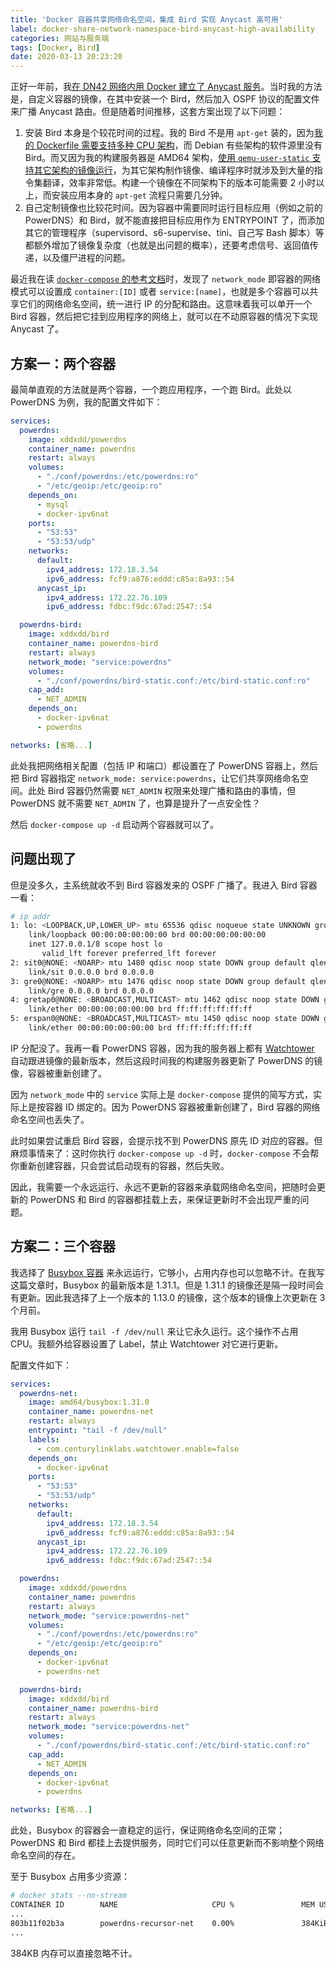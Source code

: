 ```yaml
---
title: 'Docker 容器共享网络命名空间，集成 Bird 实现 Anycast 高可用'
label: docker-share-network-namespace-bird-anycast-high-availability
categories: 网站与服务端
tags: [Docker, Bird]
date: 2020-03-13 20:23:20
---
```


正好一年前，我[在 DN42 网络内用 Docker 建立了 Anycast 服务](/article/modify-website/dn42-docker-anycast-dns.lantian)。当时我的方法是，自定义容器的镜像，在其中安装一个 Bird，然后加入 OSPF 协议的配置文件来广播 Anycast 路由。但是随着时间推移，这套方案出现了以下问题：

1. 安装 Bird 本身是个较花时间的过程。我的 Bird 不是用 `apt-get` 装的，因为[我的 Dockerfile 需要支持多种 CPU 架构](/article/modify-website/gpp-preprocess-dockerfile-include-if.lantian)，而 Debian 有些架构的软件源里没有 Bird。而又因为我的构建服务器是 AMD64 架构，[使用 `qemu-user-static` 支持其它架构的镜像运行](/article/modify-computer/build-arm-docker-image-on-x86-docker-hub-travis-automatic-build.lantian)，为其它架构制作镜像、编译程序时就涉及到大量的指令集翻译，效率非常低。构建一个镜像在不同架构下的版本可能需要 2 小时以上，而安装应用本身的 `apt-get` 流程只需要几分钟。
2. 自己定制镜像也比较花时间。因为容器中需要同时运行目标应用（例如之前的 PowerDNS）和 Bird，就不能直接把目标应用作为 ENTRYPOINT 了，而添加其它的管理程序（supervisord、s6-supervise、tini、自己写 Bash 脚本）等都额外增加了镜像复杂度（也就是出问题的概率），还要考虑信号、返回值传递，以及僵尸进程的问题。

最近我在读 [`docker-compose` 的参考文档](https://docs.docker.com/compose/compose-file/compose-file-v2/)时，发现了 `network_mode` 即容器的网络模式可以设置成 `container:[ID]` 或者 `service:[name]`，也就是多个容器可以共享它们的网络命名空间，统一进行 IP 的分配和路由。这意味着我可以单开一个 Bird 容器，然后把它挂到应用程序的网络上，就可以在不动原容器的情况下实现 Anycast 了。

方案一：两个容器
--------------

最简单直观的方法就是两个容器，一个跑应用程序，一个跑 Bird。此处以 PowerDNS 为例，我的配置文件如下：

```yaml
services:
  powerdns:
    image: xddxdd/powerdns
    container_name: powerdns
    restart: always
    volumes:
      - "./conf/powerdns:/etc/powerdns:ro"
      - "/etc/geoip:/etc/geoip:ro"
    depends_on:
      - mysql
      - docker-ipv6nat
    ports:
      - "53:53"
      - "53:53/udp"
    networks:
      default:
        ipv4_address: 172.18.3.54
        ipv6_address: fcf9:a876:eddd:c85a:8a93::54
      anycast_ip:
        ipv4_address: 172.22.76.109
        ipv6_address: fdbc:f9dc:67ad:2547::54

  powerdns-bird:
    image: xddxdd/bird
    container_name: powerdns-bird
    restart: always
    network_mode: "service:powerdns"
    volumes:
      - "./conf/powerdns/bird-static.conf:/etc/bird-static.conf:ro"
    cap_add:
      - NET_ADMIN
    depends_on:
      - docker-ipv6nat
      - powerdns

networks: [省略...]
```

此处我把网络相关配置（包括 IP 和端口）都设置在了 PowerDNS 容器上，然后把 Bird 容器指定 `network_mode: service:powerdns`，让它们共享网络命名空间。此处 Bird 容器仍然需要 `NET_ADMIN` 权限来处理广播和路由的事情，但 PowerDNS 就不需要 `NET_ADMIN` 了，也算是提升了一点安全性？

然后 `docker-compose up -d` 启动两个容器就可以了。

问题出现了
--------

但是没多久，主系统就收不到 Bird 容器发来的 OSPF 广播了。我进入 Bird 容器一看：

```bash
# ip addr
1: lo: <LOOPBACK,UP,LOWER_UP> mtu 65536 qdisc noqueue state UNKNOWN group default qlen 1000
    link/loopback 00:00:00:00:00:00 brd 00:00:00:00:00:00
    inet 127.0.0.1/8 scope host lo
       valid_lft forever preferred_lft forever
2: sit0@NONE: <NOARP> mtu 1480 qdisc noop state DOWN group default qlen 1000
    link/sit 0.0.0.0 brd 0.0.0.0
3: gre0@NONE: <NOARP> mtu 1476 qdisc noop state DOWN group default qlen 1000
    link/gre 0.0.0.0 brd 0.0.0.0
4: gretap0@NONE: <BROADCAST,MULTICAST> mtu 1462 qdisc noop state DOWN group default qlen 1000
    link/ether 00:00:00:00:00:00 brd ff:ff:ff:ff:ff:ff
5: erspan0@NONE: <BROADCAST,MULTICAST> mtu 1450 qdisc noop state DOWN group default qlen 1000
    link/ether 00:00:00:00:00:00 brd ff:ff:ff:ff:ff:ff
```

IP 分配没了。我再一看 PowerDNS 容器，因为我的服务器上都有 [Watchtower](https://github.com/containrrr/watchtower) 自动跟进镜像的最新版本，然后这段时间我的构建服务器更新了 PowerDNS 的镜像，容器被重新创建了。

因为 `network_mode` 中的 `service` 实际上是 `docker-compose` 提供的简写方式，实际上是按容器 ID 绑定的。因为 PowerDNS 容器被重新创建了，Bird 容器的网络命名空间也丢失了。

此时如果尝试重启 Bird 容器，会提示找不到 PowerDNS 原先 ID 对应的容器。但麻烦事情来了：这时你执行 `docker-compose up -d` 时，`docker-compose` 不会帮你重新创建容器，只会尝试启动现有的容器，然后失败。

因此，我需要一个永远运行、永远不更新的容器来承载网络命名空间，把随时会更新的 PowerDNS 和 Bird 的容器都挂载上去，来保证更新时不会出现严重的问题。

方案二：三个容器
--------------

我选择了 [Busybox 容器](https://hub.docker.com/_/busybox?tab=tags) 来永远运行，它够小，占用内存也可以忽略不计。在我写这篇文章时，Busybox 的最新版本是 1.31.1。但是 1.31.1 的镜像还是隔一段时间会有更新。因此我选择了上一个版本的 1.13.0 的镜像，这个版本的镜像上次更新在 3 个月前。

我用 Busybox 运行 `tail -f /dev/null` 来让它永久运行。这个操作不占用 CPU。我额外给容器设置了 Label，禁止 Watchtower 对它进行更新。

配置文件如下：

```yaml
services:
  powerdns-net:
    image: amd64/busybox:1.31.0
    container_name: powerdns-net
    restart: always
    entrypoint: "tail -f /dev/null"
    labels:
      - com.centurylinklabs.watchtower.enable=false
    depends_on:
      - docker-ipv6nat
    ports:
      - "53:53"
      - "53:53/udp"
    networks:
      default:
        ipv4_address: 172.18.3.54
        ipv6_address: fcf9:a876:eddd:c85a:8a93::54
      anycast_ip:
        ipv4_address: 172.22.76.109
        ipv6_address: fdbc:f9dc:67ad:2547::54

  powerdns:
    image: xddxdd/powerdns
    container_name: powerdns
    restart: always
    network_mode: "service:powerdns-net"
    volumes:
      - "./conf/powerdns:/etc/powerdns:ro"
      - "/etc/geoip:/etc/geoip:ro"
    depends_on:
      - docker-ipv6nat
      - powerdns-net

  powerdns-bird:
    image: xddxdd/bird
    container_name: powerdns-bird
    restart: always
    network_mode: "service:powerdns-net"
    volumes:
      - "./conf/powerdns/bird-static.conf:/etc/bird-static.conf:ro"
    cap_add:
      - NET_ADMIN
    depends_on:
      - docker-ipv6nat
      - powerdns

networks: [省略...]
```

此处，Busybox 的容器会一直稳定的运行，保证网络命名空间的正常；PowerDNS 和 Bird 都挂上去提供服务，同时它们可以任意更新而不影响整个网络命名空间的存在。

至于 Busybox 占用多少资源：

```bash
# docker stats --no-stream
CONTAINER ID        NAME                     CPU %               MEM USAGE / LIMIT   MEM %               NET I/O             BLOCK I/O           PIDS
...
803b11f02b3a        powerdns-recursor-net    0.00%               384KiB / 734MiB     0.05%               10.3MB / 3.98MB     1.43MB / 0B         1
...
```

384KB 内存可以直接忽略不计。
